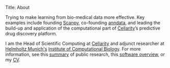 Title: About

Trying to make learning from bio-medical data more effective. Key examples include founding [Scanpy](https://scanpy.org/), co-founding [anndata](https://anndata.readthedocs.io/en/latest/), and leading the build-up and application of the computational part of [Cellarity](https://cellarity.com/)’s predictive drug discovery platform.

I am the Head of Scientific Computing at [Cellarity](https://cellarity.com/) and adjunct researcher at [Helmholtz Munich's](http://www.helmholtz-muenchen.de/en/index.html) [Institute of Computational Biology](https://www.helmholtz-muenchen.de/icb/). For more information, see this [summary](/research) of public research, this [software overview](/software), or my [CV](/docs/WolfFA_CV.pdf).

<center>
<a href="http://scholar.google.de/citations?user=1FnOtMoAAAAJ"><span class="fa-stack fa-lg"><i class="fa fa-circle fa-stack-2x"></i><i class="ai ai-google-scholar fa-stack-1x fa-inverse"></i></span></a>
<a href="https://twitter.com/falexwolf"><span class="fa-stack fa-lg"><i class="fa fa-circle fa-stack-2x"></i><i class="fa fa-twitter fa-stack-1x fa-inverse"></i></span></a>
<a href="https://github.com/falexwolf"><span class="fa-stack fa-lg"><i class="fa fa-circle fa-stack-2x"></i><i class="fa fa-github fa-stack-1x fa-inverse"></i></span></a>
<a href="https://linkedin.com/in/falexwolf"><span class="fa-stack fa-lg"><i class="fa fa-circle fa-stack-2x"></i><i class="fa fa-linkedin fa-stack-1x fa-inverse"></i></span></a>
<a href="/docs/WolfFA_CV.pdf"><span class="fa-stack fa-lg"><i class="fa fa-circle fa-stack-2x"></i><i class="ai ai-cv fa-stack-1x fa-inverse"></i></span></a>
</center>
